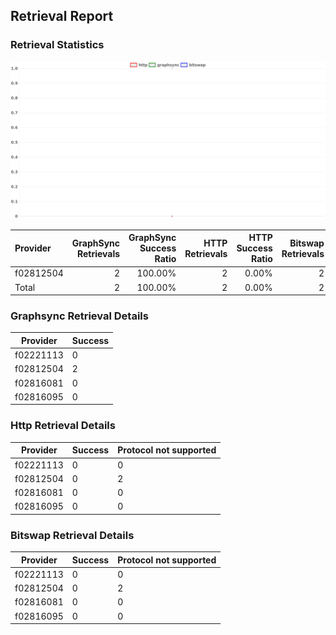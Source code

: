 ## Retrieval Report
### Retrieval Statistics
<img src="https://raw.githubusercontent.com/data-preservation-programs/filplus-checker-assets/main/filecoin-project/filecoin-plus-large-datasets/issues/2204/1697181673700.png"/>

| Provider  | GraphSync Retrievals | GraphSync Success Ratio | HTTP Retrievals | HTTP Success Ratio | Bitswap Retrievals | Bitswap Success Ratio |
| :-------- | -------------------: | ----------------------: | --------------: | -----------------: | -----------------: | --------------------: |
| f02812504 |                    2 |                 100.00% |               2 |              0.00% |                  2 |                 0.00% |
| Total     |                    2 |                 100.00% |               2 |              0.00% |                  2 |                 0.00% |

### Graphsync Retrieval Details
| Provider  | Success |
| --------- | ------- |
| f02221113 | 0       |
| f02812504 | 2       |
| f02816081 | 0       |
| f02816095 | 0       |

### Http Retrieval Details
| Provider  | Success | Protocol not supported |
| --------- | ------- | ---------------------- |
| f02221113 | 0       | 0                      |
| f02812504 | 0       | 2                      |
| f02816081 | 0       | 0                      |
| f02816095 | 0       | 0                      |

### Bitswap Retrieval Details
| Provider  | Success | Protocol not supported |
| --------- | ------- | ---------------------- |
| f02221113 | 0       | 0                      |
| f02812504 | 0       | 2                      |
| f02816081 | 0       | 0                      |
| f02816095 | 0       | 0                      |
